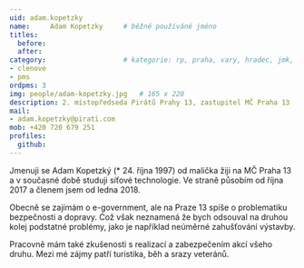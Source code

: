 ```yaml
---
uid: adam.kopetzky
name:     Adam Kopetzky 	# běžně používáné jméno
titles:
  before: 
  after:
category:                 	# kategorie: rp, praha, vary, hradec, jmk, senat  
- clenove
- pms
ordpms: 3
img: people/adam-kopetzky.jpg   # 165 x 220
description: 2. místopředseda Pirátů Prahy 13, zastupitel MČ Praha 13    	# kratký popis, max 160 znaků
mail:
- adam.kopetzky@pirati.com
mob: +420 720 679 251
profiles:
  github:		  
---
```


Jmenuji se Adam Kopetzký (* 24. října 1997) od malička žiji na MČ Praha 13 a v současné době studuji síťové technologie. Ve straně působím od října 2017 a členem jsem od ledna 2018.

Obecně se zajímám o e-government, ale na Praze 13 spíše o problematiku bezpečnosti a dopravy. Což však neznamená že bych odsouval na druhou kolej podstatné problémy, jako je například neúměrné zahušťování výstavby.

Pracovně mám také zkušenosti s realizací a zabezpečením akcí všeho druhu. Mezi mé zájmy patří turistika, běh a srazy veteránů.

